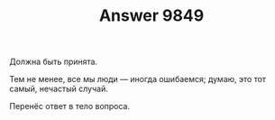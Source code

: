 ﻿---
title: "Answer 9849"
se.owner.user_id: 213987
se.owner.display_name: "A K"
se.owner.link: "https://ru.meta.stackoverflow.com/users/213987/a-k"
se.answer_id: 9849
se.question_id: 9848
se.post_type: answer
se.score: 13
se.is_accepted: True
---
<p>Должна быть принята.</p>

<p>Тем не менее, все мы люди — иногда ошибаемся; думаю, это тот самый, нечастый случай.</p>

<p>Перенёс ответ в тело вопроса.</p>
